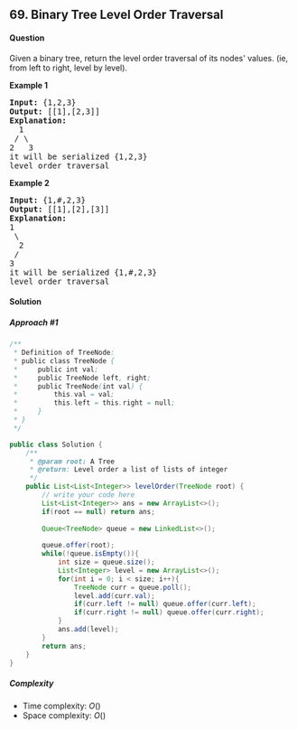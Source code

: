 ## 69. Binary Tree Level Order Traversal
#### Question
Given a binary tree, return the level order traversal of its nodes' values. (ie, from left to right, level by level).

**Example 1**
<pre>
<b>Input:</b> {1,2,3}
<b>Output:</b> [[1],[2,3]]
<b>Explanation:</b>
  1
 / \
2   3
it will be serialized {1,2,3}
level order traversal
</pre>

**Example 2**
<pre>
<b>Input:</b> {1,#,2,3}
<b>Output:</b> [[1],[2],[3]]
<b>Explanation:</b>
1
 \
  2
 /
3
it will be serialized {1,#,2,3}
level order traversal
</pre>

#### Solution
##### Approach #1

```java
/**
 * Definition of TreeNode:
 * public class TreeNode {
 *     public int val;
 *     public TreeNode left, right;
 *     public TreeNode(int val) {
 *         this.val = val;
 *         this.left = this.right = null;
 *     }
 * }
 */

public class Solution {
    /**
     * @param root: A Tree
     * @return: Level order a list of lists of integer
     */
    public List<List<Integer>> levelOrder(TreeNode root) {
        // write your code here
        List<List<Integer>> ans = new ArrayList<>();
        if(root == null) return ans;
        
        Queue<TreeNode> queue = new LinkedList<>();
        
        queue.offer(root);
        while(!queue.isEmpty()){
            int size = queue.size();
            List<Integer> level = new ArrayList<>();
            for(int i = 0; i < size; i++){
                TreeNode curr = queue.poll();
                level.add(curr.val);
                if(curr.left != null) queue.offer(curr.left);
                if(curr.right != null) queue.offer(curr.right);
            }
            ans.add(level);
        }
        return ans;
    }
}

```
##### Complexity

* Time complexity: $O()$
* Space complexity: $O()$
